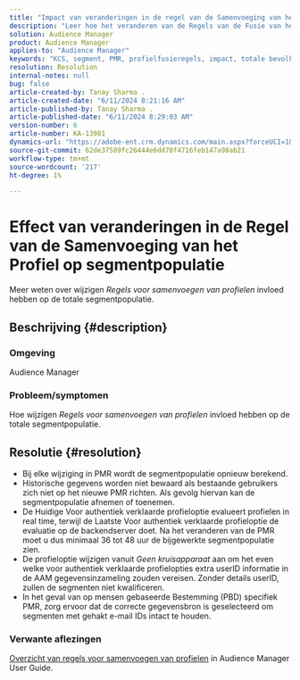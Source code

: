 ```yaml
---
title: "Impact van veranderingen in de regel van de Samenvoeging van het Profiel op de segmentpopulatie"
description: "Leer hoe het veranderen van de Regels van de Fusie van het Profiel de totale segmentbevolking beïnvloedt."
solution: Audience Manager
product: Audience Manager
applies-to: "Audience Manager"
keywords: "KCS, segment, PMR, profielfusieregels, impact, totale bevolking, real-time bevolking, bevolking, verandering"
resolution: Resolution
internal-notes: null
bug: false
article-created-by: Tanay Sharma .
article-created-date: "6/11/2024 8:21:16 AM"
article-published-by: Tanay Sharma .
article-published-date: "6/11/2024 8:29:03 AM"
version-number: 6
article-number: KA-13981
dynamics-url: "https://adobe-ent.crm.dynamics.com/main.aspx?forceUCI=1&pagetype=entityrecord&etn=knowledgearticle&id=878f9e8d-cb27-ef11-840b-6045bd0065b6"
source-git-commit: 62de37589fc26444e6dd70f4716feb147a98ab21
workflow-type: tm+mt
source-wordcount: '217'
ht-degree: 1%

---
```


# Effect van veranderingen in de Regel van de Samenvoeging van het Profiel op segmentpopulatie


Meer weten over wijzigen *Regels voor samenvoegen van profielen* invloed hebben op de totale segmentpopulatie.

## Beschrijving {#description}


### Omgeving

Audience Manager

### Probleem/symptomen

Hoe wijzigen *Regels voor samenvoegen van profielen* invloed hebben op de totale segmentpopulatie.


## Resolutie {#resolution}


- Bij elke wijziging in PMR wordt de segmentpopulatie opnieuw berekend.
- Historische gegevens worden niet bewaard als bestaande gebruikers zich niet op het nieuwe PMR richten. Als gevolg hiervan kan de segmentpopulatie afnemen of toenemen.
- De Huidige Voor authentiek verklaarde profieloptie evalueert profielen in real time, terwijl de Laatste Voor authentiek verklaarde profieloptie de evaluatie op de backendserver doet. Na het veranderen van de PMR moet u dus minimaal 36 tot 48 uur de bijgewerkte segmentpopulatie zien.
- De profieloptie wijzigen vanuit *Geen kruisapparaat* aan om het even welke voor authentiek verklaarde profielopties extra userID informatie in de AAM gegevensinzameling zouden vereisen. Zonder details userID, zullen de segmenten niet kwalificeren.
- In het geval van op mensen gebaseerde Bestemming (PBD) specifiek PMR, zorg ervoor dat de correcte gegevensbron is geselecteerd om segmenten met gehakt e-mail IDs intact te houden.




### Verwante aflezingen

[Overzicht van regels voor samenvoegen van profielen](https://experienceleague.adobe.com/docs/audience-manager/user-guide/features/profile-merge-rules/merge-rules-overview.html) in Audience Manager User Guide.
